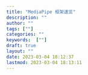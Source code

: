 ```yaml
---
title: "MediaPipe 框架速览"
description: ""
author: ""
tags: [""]
categories: ""
keywords:  [""]
draft: true
layout: ""
date: 2023-03-04 18:12:37
lastmod: 2023-03-04 18:13:11
---
```

